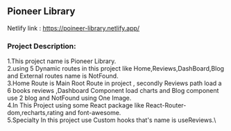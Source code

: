 ## Pioneer Library

Netlify link : https://poineer-library.netlify.app/

### Project Description:

1.This project name is Pioneer Library.\
2.using 5 Dynamic routes in this project like Home,Reviews,DashBoard,Blog and External routes name is NotFound.\
3.Home Route is Main Root Route in project , secondly Reviews path load a 6 books reviews ,Dashboard Component load charts and Blog component use 2 blog and NotFound using One Image.\
4.In This Project using some React package like React-Router-dom,recharts,rating and font-awesome.\
5.Specialty In this project use Custom hooks that's name is useReviews.\
